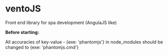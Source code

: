 # ventoJS

Front end library for spa development (AngulaJS like)

**Before starting:**

All accuracies of key-value - {exe: 'phantomjs'} in node_modules should be changed to {exe: 'phantomjs.cmd'}
